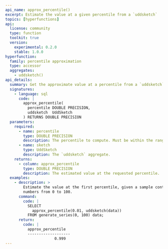 ```yaml
---
api_name: approx_percentile()
excerpt: Estimate the value at a given percentile from a `uddsketch`
topics: [hyperfunctions]
api:
  license: community
  type: function
  toolkit: true
  version:
    experimental: 0.2.0
    stable: 1.0.0
hyperfunction:
  family: percentile approximation
  type: accessor
  aggregates:
    - uddsketch()
api_details:
  summary: Get the approximate value at a percentile from a `uddsketch` aggregate.
  signatures:
    - language: sql
      code: |
        approx_percentile(
          percentile DOUBLE PRECISION,
          uddsketch  UddSketch
        ) RETURNS DOUBLE PRECISION
  parameters:
    required:
      - name: percentile
        type: DOUBLE PRECISION
        description: The percentile to compute. Must be within the range `[0.0, 1.0]`.
      - name: sketch
        type: UddSketch
        description: The `uddsketch` aggregate.
    returns:
      - column: approx_percentile
        type: DOUBLE PRECISION
        description: The estimated value at the requested percentile.
  examples:
    - description: >
        Estimate the value at the first percentile, given a sample containing the
        numbers from 0 to 100.
      command:
        code: |
          SELECT
            approx_percentile(0.01, uddsketch(data))
          FROM generate_series(0, 100) data;
      return:
        code: |
          approx_percentile
          -------------------
                      0.999
---
```


